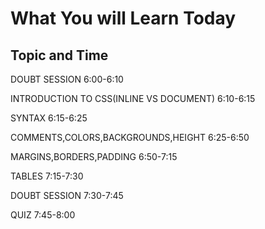  # What You will Learn Today

## Topic and Time

DOUBT SESSION 	6:00-6:10

INTRODUCTION TO CSS(INLINE VS DOCUMENT)	6:10-6:15

SYNTAX	6:15-6:25

COMMENTS,COLORS,BACKGROUNDS,HEIGHT	6:25-6:50

MARGINS,BORDERS,PADDING	6:50-7:15

TABLES	7:15-7:30

DOUBT SESSION	7:30-7:45

QUIZ 	7:45-8:00
